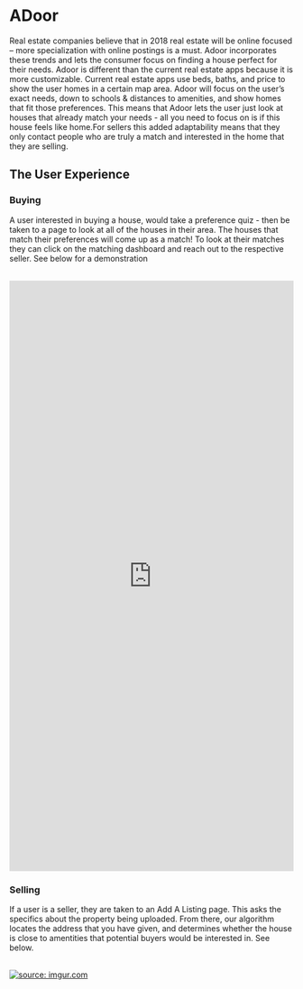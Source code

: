 <h1>ADoor</h1>

<p> Real estate companies believe that in 2018 real estate will be online focused – more specialization with online postings is a must. Adoor incorporates these trends and lets the consumer focus on finding a house perfect for their needs. Adoor is different than the current real estate apps because it is more customizable. Current real estate apps use beds, baths, and price to show the user homes in a certain map area. Adoor will focus on the user’s exact needs, down to schools & distances to amenities, and show homes that fit those preferences. This means that Adoor lets the user just look at houses that already match your needs - all you need to focus on is if this house feels like home.For sellers this added adaptability means that they only contact people who are truly a match and interested in the home that they are selling. </p>

<h2>The User Experience</h2>


<h3>Buying</h3>
<p>A user interested in buying a house, would take a preference quiz - then be taken to a page to look at all of the houses in their area. The houses that match their preferences will come up as a match! To look at their matches they can click on the matching dashboard and reach out to the respective seller. See below for a demonstration</p>
<br>
<iframe class="imgur-embed" width="100%" height="1047" frameborder="0" src="https://i.imgur.com/D525P97.gifv#embed"></iframe>


<h3>Selling</h3>
<p>If a user is a seller, they are taken to an Add A Listing page. This asks the specifics about the property being uploaded. From there, our algorithm locates the address that you have given, and determines whether the house is close to amentities that potential buyers would be interested in. See below.</p>
<br>
<a href="https://imgur.com/8VSyUdQ"><img src="https://i.imgur.com/8VSyUdQ.gif" title="source: imgur.com" /></a>



